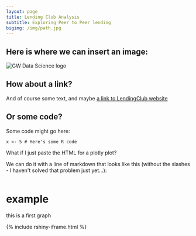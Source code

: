 ```yaml
---
layout: page
title: Lending Club Analysis
subtitle: Exploring Peer to Peer lending
bigimg: /img/path.jpg
---
```

## Here is where we can insert an image:

![GW Data Science logo](/img/gwdsp.png)

## How about a link?

And of course some text, and maybe [a link to LendingClub website](https://www.lendingclub.com/info/statistics.action)

## Or some code?

Some code might go here:

```
x <- 5 # Here's some R code
```

What if I just paste the HTML for a plotly plot?

We can do it with a line of markdown that looks like this (without the slashes - I haven't solved that problem just yet...):
```

```
# example

this is a first graph

{% include rshiny-iframe.html %}
